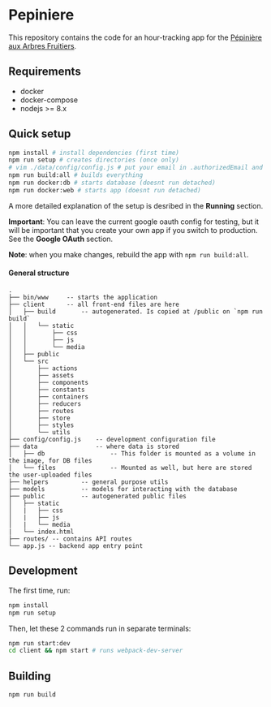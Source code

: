 
# Pepiniere

This repository contains the code for an hour-tracking app for
the [Pépinière aux Arbres Fruitiers](http://arbres-fruitiers.ca/).

## Requirements

 - docker
 - docker-compose
 - nodejs >= 8.x

## Quick setup

```sh
npm install # install dependencies (first time)
npm run setup # creates directories (once only)
# vim ./data/config/config.js # put your email in .authorizedEmail and edit any other setting
npm run build:all # builds everything
npm run docker:db # starts database (doesnt run detached)
npm run docker:web # starts app (doesnt run detached)
```

A more detailed explanation of the setup is desribed in the **Running** section.

**Important**: You can leave the current google oauth config for testing, but it
will be important that you create your own app if you switch to production. See
the **Google OAuth** section.

**Note**: when you make changes, rebuild the app with `npm run build:all`.

#### General structure
```
.
├── bin/www     -- starts the application
├── client      -- all front-end files are here
│   ├── build       -- autogenerated. Is copied at /public on `npm run build`
│   │   └── static
│   │       ├── css
│   │       ├── js
│   │       └── media
│   ├── public
│   └── src
│       ├── actions
│       ├── assets
│       ├── components
│       ├── constants
│       ├── containers
│       ├── reducers
│       ├── routes
│       ├── store
│       ├── styles
│       └── utils
├── config/config.js    -- development configuration file
├── data                -- where data is stored
│   ├── db                  -- This folder is mounted as a volume in the image, for DB files
│   └── files               -- Mounted as well, but here are stored the user-uploaded files
├── helpers         -- general purpose utils
├── models          -- models for interacting with the database
├── public          -- autogenerated public files
│   ├── static
│   |   ├── css
│   |   ├── js
│   |   └── media
|   └── index.html
├── routes/ -- contains API routes
└── app.js -- backend app entry point
```

## Development

The first time, run:

```sh
npm install
npm run setup
```

Then, let these 2 commands run in separate terminals:

```sh
npm run start:dev
cd client && npm start # runs webpack-dev-server
```


## Building

```sh
npm run build
```
